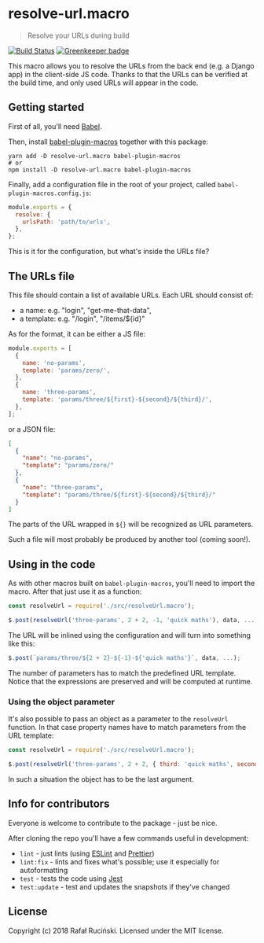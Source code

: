 # resolve-url.macro

> Resolve your URLs during build

[![Build Status](https://travis-ci.org/fatfisz/resolve-url.macro.svg?branch=master)](https://travis-ci.org/fatfisz/resolve-url.macro)
[![Greenkeeper badge](https://badges.greenkeeper.io/fatfisz/resolve-url.macro.svg)](https://greenkeeper.io/)

This macro allows you to resolve the URLs from the back end (e.g. a Django app) in the client-side JS code.
Thanks to that the URLs can be verified at the build time, and only used URLs will appear in the code.

## Getting started

First of all, you'll need [Babel](https://github.com/babel/babel).

Then, install [babel-plugin-macros](https://github.com/kentcdodds/babel-plugin-macros) together with this package:
```shell
yarn add -D resolve-url.macro babel-plugin-macros
# or
npm install -D resolve-url.macro babel-plugin-macros
```

Finally, add a configuration file in the root of your project, called `babel-plugin-macros.config.js`:
```js
module.exports = {
  resolve: {
    urlsPath: 'path/to/urls',
  },
};
```

This is it for the configuration, but what's inside the URLs file?

## The URLs file

This file should contain a list of available URLs. Each URL should consist of:
- a name: e.g. "login", "get-me-that-data",
- a template: e.g. "/login", "/items/${id}"

As for the format, it can be either a JS file:
```js
module.exports = [
  {
    name: 'no-params',
    template: 'params/zero/',
  },
  {
    name: 'three-params',
    template: 'params/three/${first}-${second}/${third}/',
  },
];
```

or a JSON file:
```json
[
  {
    "name": "no-params",
    "template": "params/zero/"
  },
  {
    "name": "three-params",
    "template": "params/three/${first}-${second}/${third}/"
  }
]
```

The parts of the URL wrapped in `${}` will be recognized as URL parameters.

Such a file will most probably be produced by another tool (coming soon!).

## Using in the code

As with other macros built on `babel-plugin-macros`, you'll need to import the macro. After that just use it as a function:
```js
const resolveUrl = require('./src/resolveUrl.macro');

$.post(resolveUrl('three-params', 2 + 2, -1, 'quick maths'), data, ...);
```

The URL will be inlined using the configuration and will turn into something like this:
```js
$.post(`params/three/${2 + 2}-${-1}-${'quick maths'}`, data, ...);
```

The number of parameters has to match the predefined URL template. Notice that the expressions are preserved and will be computed at runtime.

### Using the object parameter

It's also possible to pass an object as a parameter to the `resolveUrl` function. In that case property names have to match parameters from the URL template:
```js
const resolveUrl = require('./src/resolveUrl.macro');

$.post(resolveUrl('three-params', 2 + 2, { third: 'quick maths', second: -1 }), data, ...);
```

In such a situation the object has to be the last argument.

## Info for contributors

Everyone is welcome to contribute to the package - just be nice.

After cloning the repo you'll have a few commands useful in development:
* `lint` - just lints (using [ESLint](https://github.com/eslint/eslint) and [Prettier](https://github.com/prettier/prettier))
* `lint:fix` - lints and fixes what's possible; use it especially for autoformatting
* `test` - tests the code using [Jest](https://github.com/facebook/jest)
* `test:update` - test and updates the snapshots if they've changed

## License

Copyright (c) 2018 Rafał Ruciński. Licensed under the MIT license.
